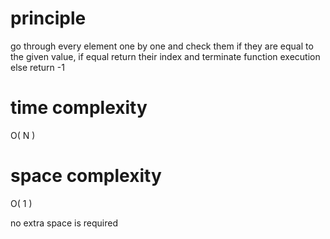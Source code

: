 # principle

go through every element one by one and check them if they are equal to the given value, if equal return their index and terminate function execution else return -1

# time complexity

O( N )

# space complexity

O( 1 )

no extra space is required
